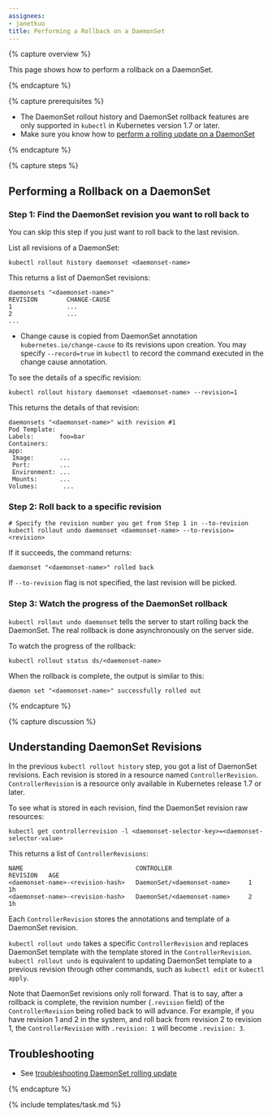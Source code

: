 ```yaml
---
assignees:
- janetkuo
title: Performing a Rollback on a DaemonSet
---
```


{% capture overview %}

This page shows how to perform a rollback on a DaemonSet. 

{% endcapture %}


{% capture prerequisites %}

* The DaemonSet rollout history and DaemonSet rollback features are only
  supported in `kubectl` in Kubernetes version 1.7 or later.
* Make sure you know how to [perform a rolling update on a
  DaemonSet](/docs/tasks/manage-daemon/update-daemon-set/)

{% endcapture %}


{% capture steps %}

## Performing a Rollback on a DaemonSet

### Step 1: Find the DaemonSet revision you want to roll back to

You can skip this step if you just want to roll back to the last revision.

List all revisions of a DaemonSet:

```shell
kubectl rollout history daemonset <daemonset-name>
```

This returns a list of DaemonSet revisions:

```shell
daemonsets "<daemonset-name>"
REVISION        CHANGE-CAUSE
1               ...
2               ...
...
```

* Change cause is copied from DaemonSet annotation `kubernetes.io/change-cause`
  to its revisions upon creation. You may specify `--record=true` in `kubectl`
  to record the command executed in the change cause annotation.

To see the details of a specific revision:

```shell
kubectl rollout history daemonset <daemonset-name> --revision=1
```

This returns the details of that revision:

```shell
daemonsets "<daemonset-name>" with revision #1
Pod Template:
Labels:       foo=bar
Containers:
app:
 Image:       ...
 Port:        ...
 Environment: ...
 Mounts:      ...
Volumes:       ...
```

### Step 2: Roll back to a specific revision

```shell
# Specify the revision number you get from Step 1 in --to-revision
kubectl rollout undo daemonset <daemonset-name> --to-revision=<revision>
```

If it succeeds, the command returns:

```shell
daemonset "<daemonset-name>" rolled back
```

If `--to-revision` flag is not specified, the last revision will be picked.

### Step 3: Watch the progress of the DaemonSet rollback

`kubectl rollout undo daemonset` tells the server to start rolling back the
DaemonSet. The real rollback is done asynchronously on the server side.

To watch the progress of the rollback:

```shell 
kubectl rollout status ds/<daemonset-name> 
```

When the rollback is complete, the output is similar to this:

```shell
daemon set "<daemonset-name>" successfully rolled out
```

{% endcapture %}


{% capture discussion %}

## Understanding DaemonSet Revisions

In the previous `kubectl rollout history` step, you got a list of DaemonSet
revisions. Each revision is stored in a resource named `ControllerRevision`.
`ControllerRevision` is a resource only available in Kubernetes release 1.7 or
later.

To see what is stored in each revision, find the DaemonSet revision raw
resources:

```shell
kubectl get controllerrevision -l <daemonset-selector-key>=<daemonset-selector-value>
```

This returns a list of `ControllerRevisions`:

```shell
NAME                               CONTROLLER                     REVISION   AGE
<daemonset-name>-<revision-hash>   DaemonSet/<daemonset-name>     1          1h
<daemonset-name>-<revision-hash>   DaemonSet/<daemonset-name>     2          1h
```

Each `ControllerRevision` stores the annotations and template of a DaemonSet
revision.

`kubectl rollout undo` takes a specific `ControllerRevision` and replaces
DaemonSet template with the template stored in the `ControllerRevision`.
`kubectl rollout undo` is equivalent to updating DaemonSet template to a
previous revision through other commands, such as `kubectl edit` or `kubectl
apply`.

Note that DaemonSet revisions only roll forward. That is to say, after a
rollback is complete, the revision number (`.revision` field) of the
`ControllerRevision` being rolled back to will advance. For example, if you
have revision 1 and 2 in the system, and roll back from revision 2 to revision
1, the `ControllerRevision` with `.revision: 1` will become `.revision: 3`.

## Troubleshooting

* See [troubleshooting DaemonSet rolling
  update](/docs/tasks/manage-daemon/update-daemon-set/#troubleshooting)

{% endcapture %}

{% include templates/task.md %}
